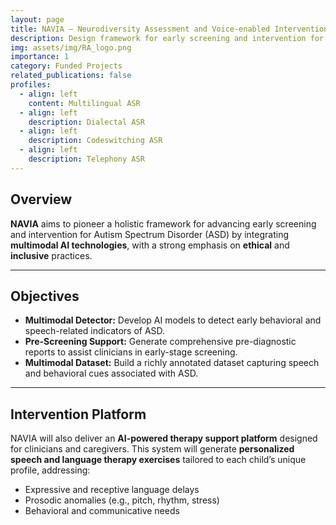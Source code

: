```yaml
---
layout: page
title: NAVIA — Neurodiversity Assessment and Voice-enabled Intervention AI
description: Design framework for early screening and intervention for Autism Spectrum Disorder (ASD) with multimodal AI technologies. .
img: assets/img/RA_logo.png
importance: 1
category: Funded Projects
related_publications: false
profiles:
  - align: left
    content: Multilingual ASR
  - align: left
    description: Dialectal ASR  
  - align: left    
    description: Codeswitching ASR
  - align: left
    description: Telephony ASR    
---
```

<style>
.bubble {
    display: inline-block;
    padding: 5px 10px;
    margin: 5px;
    border-radius: 15px;
    background-color: #f0f0f0; /* Default background color */
    color: #333;
    font-size: 18px;
    font-weight: bold
}

.bubble.blue {
    background-color: #007bff;
    color: white;
}

.bubble.green {
    background-color: #28a745;
    color: white;
}

.bubble.red {
    background-color: #dc3545;
    color: white;
}

.bubble.gray {
    background-color: #999999;
    color: white;
}

.bubble.pink {
    background-color: #ffdddd;
    color: white;
}
/* .bubble.white { */
    /* background-color: #008080; */
    /* color: white; */
/* } */

</style>


<!-- ## Updates -->

<!-- 🗓️ **July 2025**   -->
<!-- We are excited to share that the NAVIA project has received a **grant of 200,000 USD** -->
<!-- --- -->

## Overview

**NAVIA** aims to pioneer a holistic framework for advancing early screening and intervention for Autism Spectrum Disorder (ASD) by integrating **multimodal AI technologies**, with a strong emphasis on **ethical** and **inclusive** practices.

---

## Objectives

- **Multimodal Detector:** Develop AI models to detect early behavioral and speech-related indicators of ASD.
- **Pre-Screening Support:** Generate comprehensive pre-diagnostic reports to assist clinicians in early-stage screening.
- **Multimodal Dataset:** Build a richly annotated dataset capturing speech and behavioral cues associated with ASD.
<!-- - **Cultural Sensitivity & Explainability:** Ensure models are transparent, interpretable, and sensitive to cultural and linguistic diversity. -->

---
## Intervention Platform

NAVIA will also deliver an **AI-powered therapy support platform** designed for clinicians and caregivers. This system will generate **personalized speech and language therapy exercises** tailored to each child’s unique profile, addressing:

- Expressive and receptive language delays
- Prosodic anomalies (e.g., pitch, rhythm, stress)
- Behavioral and communicative needs


<!-- Autism Spectrum Disorder (ASD) is a neurodevelopmental condition characterized by challenges in communication, social interaction, and repetitive behaviors. In Qatar, approximately 1 in every 87 children is diagnosed with autism, with a reported prevalence of 1.14% between 2015 and 2018. Although there is no cure for autism, early interventions—such as speech, behavioural, and occupational therapy—significantly improve outcomes, underscoring the importance of technology-driven support.  -->
<!-- The NAVIA project aims to pioneer a holistic framework for advancing early screening and intervention for ASD by integrating multimodal AI technologies, with a strong emphasis on ethical and inclusive practices.  -->

<!-- Its core objective is to develop AI models capable of detecting early indicators of autism and generating comprehensive pre-diagnostic reports to support clinical assessments. A key component of the project is the creation of a novel, richly annotated dataset capturing speech and behavioral cues associated with ASD. These multimodal signals will be analyzed to identify salient markers that will drive the development of accurate, culturally sensitive, and explainable AI models.  -->

<!-- Building on the screening insights, NAVIA will develop an AI-powered platform to support the clinicians and caregivers in generating personalized speech and language therapy exercises, tailored to each child’s unique communication profile and challenges — such as expressive/receptive language delays, prosodic anomalies and behavioral needs among others. -->